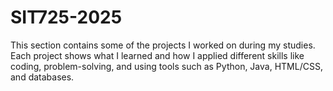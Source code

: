 # SIT725-2025
This section contains some of the projects I worked on during my studies. Each project shows what I learned and how I applied different skills like coding, problem-solving, and using tools such as Python, Java, HTML/CSS, and databases.
